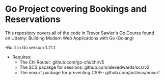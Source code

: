 # Go Project covering Bookings and Reservations

This repository covers all of the code in Trevor Sawler's Go Course found on Udemy: 
Building Modern Web Applications with Go (Golang)

-Built in Go version 1.21.1
- Requires:
    - The Chi Router: github.com/go-chi/chi/v5 
    - The SCS pacakge for sessions: github.com/alexedwards/scs/v2
    - The nosurf package for preventing CSRF: github.com/justinas/nosurf